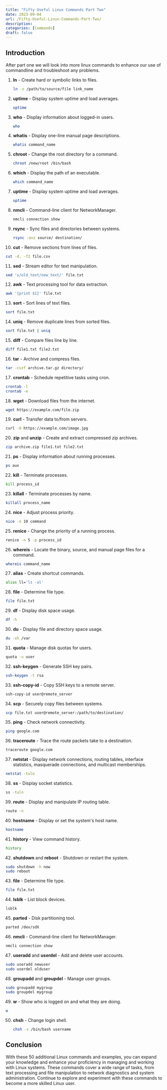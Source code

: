 ```yaml
---
title: "Fifty Useful Linux Commands Part Two"
date: 2023-09-04
url: /Fifty-Useful-Linux-Commands-Part-Two/
description:
categories: [Commands]
draft: false
---
```

## Introduction

After part one we will look into more linux commands to enhance our use of commandline and troubleshoot any problems.

1. **ln** - Create hard or symbolic links to files.
   ```bash
   ln -s /path/to/source/file link_name
   ```

2. **uptime** - Display system uptime and load averages.
   ```bash
   uptime
   ```

3. **who** - Display information about logged-in users.
   ```bash
   who
   ```

4. **whatis** - Display one-line manual page descriptions.
   ```bash
   whatis command_name
   ```

5. **chroot** - Change the root directory for a command.
   ```bash
   chroot /new/root /bin/bash
   ```

6. **which** - Display the path of an executable.
   ```bash
   which command_name
   ```

7. **uptime** - Display system uptime and load averages.
   ```bash
   uptime
   ```

8. **nmcli** - Command-line client for NetworkManager.
   ```bash
   nmcli connection show
   ```

9. **rsync** - Sync files and directories between systems.
   ```bash
   rsync -avz source/ destination/
   ```

10. **cut** - Remove sections from lines of files.
   ```bash
   cut -d, -f2 file.csv
   ```

11. **sed** - Stream editor for text manipulation.
   ```bash
   sed 's/old_text/new_text/' file.txt
   ```

12. **awk** - Text processing tool for data extraction.
   ```bash
   awk '{print $1}' file.txt
   ```

13. **sort** - Sort lines of text files.
   ```bash
   sort file.txt
   ```

14. **uniq** - Remove duplicate lines from sorted files.
   ```bash
   sort file.txt | uniq
   ```

15. **diff** - Compare files line by line.
   ```bash
   diff file1.txt file2.txt
   ```

16. **tar** - Archive and compress files.
   ```bash
   tar -cvzf archive.tar.gz directory/
   ```

17. **crontab** - Schedule repetitive tasks using cron.
   ```bash
   crontab -l
   crontab -e
   ```

18. **wget** - Download files from the internet.
   ```bash
   wget https://example.com/file.zip
   ```

19. **curl** - Transfer data to/from servers.
   ```bash
   curl -O https://example.com/image.jpg
   ```

20. **zip** and **unzip** - Create and extract compressed zip archives.
   ```bash
   zip archive.zip file1.txt file2.txt
   ```

21. **ps** - Display information about running processes.
   ```bash
   ps aux
   ```

22. **kill** - Terminate processes.
   ```bash
   kill process_id
   ```

23. **killall** - Terminate processes by name.
   ```bash
   killall process_name
   ```

24. **nice** - Adjust process priority.
   ```bash
   nice -n 10 command
   ```

25. **renice** - Change the priority of a running process.
   ```bash
   renice -n 5 -p process_id
   ```

26. **whereis** - Locate the binary, source, and manual page files for a command.
   ```bash
   whereis command_name
   ```

27. **alias** - Create shortcut commands.
   ```bash
   alias ll='ls -al'
   ```

28. **file** - Determine file type.
   ```bash
   file file.txt
   ```

29. **df** - Display disk space usage.
   ```bash
   df -h
   ```

30. **du** - Display file and directory space usage.
   ```bash
   du -sh /var
   ```

31. **quota** - Manage disk quotas for users.
   ```bash
   quota -u user
   ```

32. **ssh-keygen** - Generate SSH key pairs.
   ```bash
   ssh-keygen -t rsa
   ```

33. **ssh-copy-id** - Copy SSH keys to a remote server.
   ```bash
   ssh-copy-id user@remote_server
   ```

34. **scp** - Securely copy files between systems.
   ```bash
   scp file.txt user@remote_server:/path/to/destination/
   ```

35. **ping** - Check network connectivity.
   ```bash
   ping google.com
   ```

36. **traceroute** - Trace the route packets take to a destination.
   ```bash
   traceroute google.com
   ```

37. **netstat** - Display network connections, routing tables, interface statistics, masquerade connections, and multicast memberships.
   ```bash
   netstat -tuln
   ```

38. **ss** - Display socket statistics.
   ```bash
   ss -tuln
   ```

39. **route** - Display and manipulate IP routing table.
   ```bash
   route -n
   ```

40. **hostname** - Display or set the system's host name.
   ```bash
   hostname
   ```

41. **history** - View command history.
   ```bash
   history
   ```

42. **shutdown** and **reboot** - Shutdown or restart the system.
   ```bash
   sudo shutdown -h now
   sudo reboot
   ```

43. **file** - Determine file type.
   ```bash
   file file.txt
   ```

44. **lsblk** - List block devices.
   ```bash
   lsblk
   ```

45. **parted** - Disk partitioning tool.
   ```bash
   parted /dev/sdX
   ```

46. **nmcli** - Command-line client for NetworkManager.
   ```bash
   nmcli connection show
   ```

47. **useradd** and **userdel** - Add and delete user accounts.
   ```bash
   sudo useradd newuser
   sudo userdel olduser
   ```

48. **groupadd** and **groupdel** - Manage user groups.
   ```bash
   sudo groupadd mygroup
   sudo groupdel mygroup
   ```

49. **w** - Show who is logged on and what they are doing.
   ```bash
   w
   ```

50. **chsh** - Change login shell.
    ```bash
    chsh -s /bin/bash username
    ```

## Conclusion

With these 50 additional Linux commands and examples, you can expand your knowledge and enhance your proficiency in managing and working with Linux systems. These commands cover a wide range of tasks, from text processing and file manipulation to network diagnostics and system administration. Continue to explore and experiment with these commands to become a more skilled Linux user.